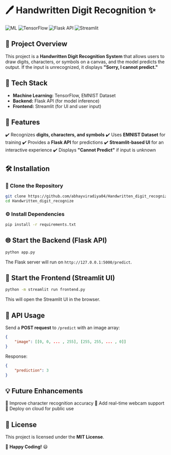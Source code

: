 # 🖊️ Handwritten Digit Recognition ✨

![ML](https://img.shields.io/badge/Machine%20Learning-%E2%9C%85-blue)
![TensorFlow](https://img.shields.io/badge/TensorFlow-%E2%9C%85-orange)
![Flask API](https://img.shields.io/badge/Flask%20API-%E2%9C%85-red)
![Streamlit](https://img.shields.io/badge/Streamlit-%E2%9C%85-pink)

## 🎯 Project Overview
This project is a **Handwritten Digit Recognition System** that allows users to draw digits, characters, or symbols on a canvas, and the model predicts the output. If the input is unrecognized, it displays **"Sorry, I cannot predict."**

## 🚀 Tech Stack
- **Machine Learning:** TensorFlow, EMNIST Dataset
- **Backend:** Flask API (for model inference)
- **Frontend:** Streamlit (for UI and user input)


## 📌 Features
✔️ Recognizes **digits, characters, and symbols**
✔️ Uses **EMNIST Dataset** for training
✔️ Provides a **Flask API** for predictions
✔️ **Streamlit-based UI** for an interactive experience
✔️ Displays **"Cannot Predict"** if input is unknown

## 🛠️ Installation
### 🔧 Clone the Repository
```bash
git clone https://github.com/abhayviradiya04/Handwritten_digit_recognize.git
cd Handwritten_digit_recognize
```

### ⚙️ Install Dependencies
```bash
pip install -r requirements.txt
```

## 🌐 Start the Backend (Flask API)
```bash
python app.py
```
The Flask server will run on `http://127.0.0.1:5000/predict`.

## 🎨 Start the Frontend (Streamlit UI)
```bash
python -m streamlit run frontend.py
```
This will open the Streamlit UI in the browser.

## 📌 API Usage
Send a **POST request** to `/predict` with an image array:
```json
{
    "image": [[0, 0, ... , 255], [255, 255, ... , 0]]
}
```
Response:
```json
{
    "prediction": 3
}
```


## 💡 Future Enhancements
🔹 Improve character recognition accuracy
🔹 Add real-time webcam support
🔹 Deploy on cloud for public use

## 📜 License
This project is licensed under the **MIT License**.

🚀 **Happy Coding!** 😃

